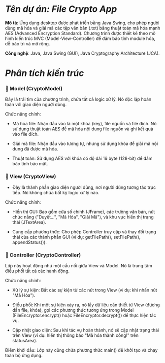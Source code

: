 
# _Tên dự án: File Crypto App_

**Mô tả**: Ứng dụng desktop được phát triển bằng Java Swing, cho phép người dùng mã hóa và giải mã các tệp văn bản (.txt) bằng thuật toán mã hóa mạnh AES (Advanced Encryption Standard). Chương trình được thiết kế theo mô hình kiến trúc MVC (Model-View-Controller) để đảm bảo tính module hóa, dễ bảo trì và mở rộng.

**Công nghệ**: Java, Java Swing (GUI), Java Cryptography Architecture (JCA).


# _Phân tích kiến trúc_


### **💎 Model (CryptoModel)**

Đây là trái tim của chương trình, chứa tất cả logic xử lý. Nó độc lập hoàn toàn với giao diện người dùng.

Chức năng chính:
- Mã hóa file: Nhận đầu vào là một khóa (key), file nguồn và file đích. Nó sử dụng thuật toán AES để mã hóa nội dung file nguồn và ghi kết quả vào file đích.

- Giải mã file: Nhận đầu vào tương tự, nhưng sử dụng khóa để giải mã nội dung đã được mã hóa.

- Thuật toán: Sử dụng AES với khóa có độ dài 16 byte (128-bit) để đảm bảo tính bảo mật.

### **🎨 View (CryptoView)**

+ Đây là thành phần giao diện người dùng, nơi người dùng tương tác trực tiếp. Nó không chứa bất kỳ logic xử lý nào.



Chức năng chính:

- Hiển thị GUI: Bao gồm cửa sổ chính (JFrame), các trường văn bản, nút chức năng ("Duyệt...", "Mã Hóa", "Giải Mã"), và khu vực hiển thị trạng thái (JTextArea).

- Cung cấp phương thức: Cho phép Controller truy cập và thay đổi trạng thái của các thành phần GUI (ví dụ: getFilePath(), setFilePath(), appendStatus()).

 ### **🧠 Controller (CryptoController)**

 Lớp này hoạt động như một cầu nối giữa View và Model. Nó là trung tâm điều phối tất cả các hành động.

Chức năng chính:

- Xử lý sự kiện: Bắt các sự kiện từ các nút trong View (ví dụ: khi nhấn nút "Mã Hóa").

- Điều phối: Khi một sự kiện xảy ra, nó lấy dữ liệu cần thiết từ View (đường dẫn file, khóa), gọi các phương thức tương ứng trong Model (FileEncryptor.encrypt() hoặc FileEncryptor.decrypt()) để thực hiện tác vụ.

- Cập nhật giao diện: Sau khi tác vụ hoàn thành, nó sẽ cập nhật trạng thái trên View (ví dụ: hiển thị thông báo "Mã hóa thành công!" trên statusArea).

Điểm khởi đầu: Lớp này cũng chứa phương thức main() để khởi tạo và chạy toàn bộ ứng dụng.


